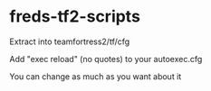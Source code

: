 # freds-tf2-scripts
Extract into teamfortress2/tf/cfg

Add "exec reload" (no quotes) to your autoexec.cfg

You can change as much as you want about it
